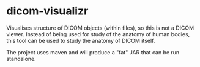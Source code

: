 # dicom-visualizr

Visualises structure of DICOM objects (within files), so this is not a DICOM viewer. Instead of being used for study of the anatomy of human bodies, this tool can be used to study the anatomy of DICOM itself.

The project uses maven and will produce a "fat" JAR that can be run standalone.

